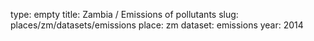 type: empty
title: Zambia / Emissions of pollutants
slug: places/zm/datasets/emissions
place: zm
dataset: emissions
year: 2014
